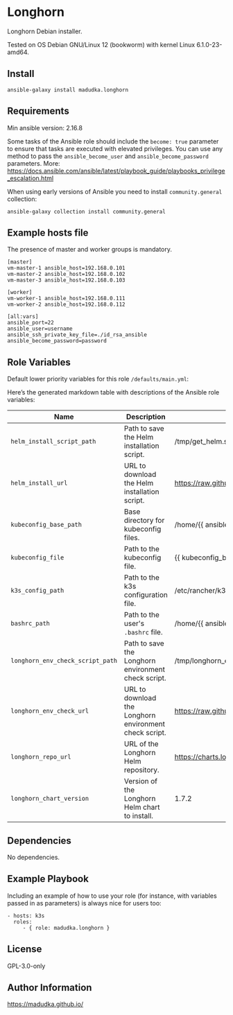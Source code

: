 Longhorn
=========

Longhorn Debian installer.

Tested on OS Debian GNU/Linux 12 (bookworm) with kernel Linux 6.1.0-23-amd64.

Install
-------
```
ansible-galaxy install madudka.longhorn
```

Requirements
------------
Min ansible version: 2.16.8

Some tasks of the Ansible role should include the `become: true` parameter to ensure that tasks are executed with elevated privileges.
You can use any method to pass the `ansible_become_user` and `ansible_become_password` parameters.
More: https://docs.ansible.com/ansible/latest/playbook_guide/playbooks_privilege_escalation.html

When using early versions of Ansible you need to install `community.general` collection:

```
ansible-galaxy collection install community.general
```

Example hosts file
----------
The presence of master and worker groups is mandatory.

    [master]
    vm-master-1 ansible_host=192.168.0.101
    vm-master-2 ansible_host=192.168.0.102
    vm-master-3 ansible_host=192.168.0.103
    
    [worker]
    vm-worker-1 ansible_host=192.168.0.111
    vm-worker-2 ansible_host=192.168.0.112
    
    [all:vars]
    ansible_port=22
    ansible_user=username
    ansible_ssh_private_key_file=./id_rsa_ansible 
    ansible_become_password=password

Role Variables
--------------
Default lower priority variables for this role `/defaults/main.yml`:

Here’s the generated markdown table with descriptions of the Ansible role variables:

| Name                             | Description                                            | Value example                                                                            |
| -------------------------------- | ------------------------------------------------------ | ---------------------------------------------------------------------------------------- |
| `helm_install_script_path`       | Path to save the Helm installation script.             | /tmp/get_helm.sh                                                                        |
| `helm_install_url`               | URL to download the Helm installation script.          | https://raw.githubusercontent.com/helm/helm/main/scripts/get-helm-3                      |
| `kubeconfig_base_path`           | Base directory for kubeconfig files.                   | /home/{{ ansible_user }}/.kube                                                           |
| `kubeconfig_file`                | Path to the kubeconfig file.                           | {{ kubeconfig_base_path }}/config                                                        |
| `k3s_config_path`                | Path to the k3s configuration file.                    | /etc/rancher/k3s/k3s.yaml                                                                |
| `bashrc_path`                    | Path to the user's `.bashrc` file.                     | /home/{{ ansible_user }}/.bashrc                                                         |
| `longhorn_env_check_script_path` | Path to save the Longhorn environment check script.    | /tmp/longhorn_env_check.sh                                                               |
| `longhorn_env_check_url`         | URL to download the Longhorn environment check script. | https://raw.githubusercontent.com/longhorn/longhorn/v1.7.2/scripts/environment_check.sh |
| `longhorn_repo_url`              | URL of the Longhorn Helm repository.                   | https://charts.longhorn.io                                                              |
| `longhorn_chart_version`         | Version of the Longhorn Helm chart to install.         | 1.7.2                                                                                   |

Dependencies
------------

No dependencies.

Example Playbook
----------------

Including an example of how to use your role (for instance, with variables passed in as parameters) is always nice for users too:

    - hosts: k3s
      roles:
         - { role: madudka.longhorn }

License
-------

GPL-3.0-only

Author Information
------------------

https://madudka.github.io/